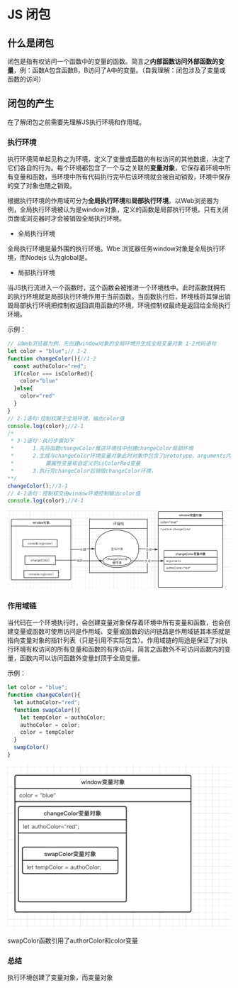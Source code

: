# JS 闭包

## 什么是闭包

闭包是指有权访问一个函数中的变量的函数。简言之**内部函数访问外部函数的变量**，例：函数A包含函数B，B访问了A中的变量。（自我理解：闭包涉及了变量或函数的访问）

## 闭包的产生

在了解闭包之前需要先理解JS执行环境和作用域。

### 执行环境

执行环境简单起见称之为环境，定义了变量或函数的有权访问的其他数据，决定了它们各自的行为。每个环境都包含了一个与之关联的**变量对象**，它保存着环境中所有变量和函数，当环境中所有代码执行完毕后该环境就会被自动销毁，环境中保存的变了对象也随之销毁。

根据执行环境的作用域可分为**全局执行环境**和**局部执行环境**。以Web浏览器为例，全局执行环境被认为是window对象，定义的函数是局部执行环境，只有关闭页面或浏览器时才会被销毁全局执行环境。

* 全局执行环境

全局执行环境是最外围的执行环境。Wbe 浏览器任务window对象是全局执行环境，而Nodejs 认为global是。

* 局部执行环境

当JS执行流进入一个函数时，这个函数会被推进一个环境栈中。此时函数就拥有的执行环境就是局部执行环境作用于当前函数。当函数执行后，环境栈将其弹出销毁局部执行环境把控制权返回调用函数的环境，环境控制权最终是返回给全局执行环境。

示例：

```javascript
// 以Web浏览器为例，先创建window对象的全局环境并生成全局变量对象 1-2代码语句
let color = "blue";// 1-2
function changeColor(){//1-2
  const authoColor="red";
  if(color === isColorRed){
    color="blue"
  }else{
    color="red"
  }
}
// 2-1语句:控制权属于全局环境，输出color值
console.log(color);//2-1
/* 
 * 3-1语句：执行步骤如下
 *		1.先将函数changeColor推进环境栈中创建changeColor局部环境
 *		2.生成与changeColor环境变量对象此时对象中包含了prototype、arguments内
 *			置属性变量和自定义的isColorRed变量
 *		3.执行完changeColor后销毁changeColor环境，
**/
changeColor();//3-1
// 4-1语句：控制权交由window环境控制输出color值
console.log(color);//4-1
```

![js-执行环境](../images/js-执行环境.png)



### 作用域链

当代码在一个环境执行时，会创建变量对象保存着环境中所有变量和函数，也会创建变量或函数可使用访问是作用域、变量或函数的访问链路是作用域链其本质就是指向变量对象的指针列表（只是引用不实际包含）。作用域链的用途是保证了对执行环境有权访问的所有变量和函数的有序访问。简言之函数外不可访问函数内的变量，函数内可以访问函数外变量封顶于全局变量。

示例：

```javascript
let color = "blue";
function changeColor(){
  let authoColor="red";
  function swapColor(){
    let tempColor = authoColor;
    authoColor = color;
    color = tempColor
  }
  swapColor()
}
```

![js-作用域链](../images/js-作用域链.png)

swapColor函数引用了authorColor和color变量

### 总结

执行环境创建了变量对象，而变量对象
